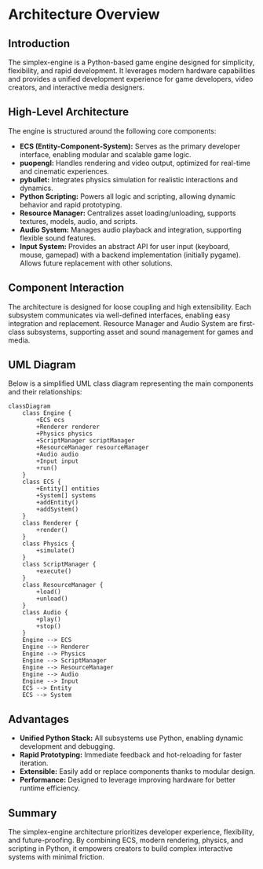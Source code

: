 # Architecture Overview

## Introduction

The simplex-engine is a Python-based game engine designed for simplicity, flexibility, and rapid development. It leverages modern hardware capabilities and provides a unified development experience for game developers, video creators, and interactive media designers.

## High-Level Architecture

The engine is structured around the following core components:

- **ECS (Entity-Component-System):** Serves as the primary developer interface, enabling modular and scalable game logic.
- **puopengl:** Handles rendering and video output, optimized for real-time and cinematic experiences.
- **pybullet:** Integrates physics simulation for realistic interactions and dynamics.
- **Python Scripting:** Powers all logic and scripting, allowing dynamic behavior and rapid prototyping.
- **Resource Manager:** Centralizes asset loading/unloading, supports textures, models, audio, and scripts.
- **Audio System:** Manages audio playback and integration, supporting flexible sound features.
- **Input System:** Provides an abstract API for user input (keyboard, mouse, gamepad) with a backend implementation (initially pygame). Allows future replacement with other solutions.

## Component Interaction

The architecture is designed for loose coupling and high extensibility. Each subsystem communicates via well-defined interfaces, enabling easy integration and replacement. Resource Manager and Audio System are first-class subsystems, supporting asset and sound management for games and media.

## UML Diagram

Below is a simplified UML class diagram representing the main components and their relationships:

```mermaid
classDiagram
    class Engine {
        +ECS ecs
        +Renderer renderer
        +Physics physics
        +ScriptManager scriptManager
        +ResourceManager resourceManager
        +Audio audio
        +Input input
        +run()
    }
    class ECS {
        +Entity[] entities
        +System[] systems
        +addEntity()
        +addSystem()
    }
    class Renderer {
        +render()
    }
    class Physics {
        +simulate()
    }
    class ScriptManager {
        +execute()
    }
    class ResourceManager {
        +load()
        +unload()
    }
    class Audio {
        +play()
        +stop()
    }
    Engine --> ECS
    Engine --> Renderer
    Engine --> Physics
    Engine --> ScriptManager
    Engine --> ResourceManager
    Engine --> Audio
    Engine --> Input
    ECS --> Entity
    ECS --> System
```

## Advantages

- **Unified Python Stack:** All subsystems use Python, enabling dynamic development and debugging.
- **Rapid Prototyping:** Immediate feedback and hot-reloading for faster iteration.
- **Extensible:** Easily add or replace components thanks to modular design.
- **Performance:** Designed to leverage improving hardware for better runtime efficiency.

## Summary

The simplex-engine architecture prioritizes developer experience, flexibility, and future-proofing. By combining ECS, modern rendering, physics, and scripting in Python, it empowers creators to build complex interactive systems with minimal friction.

